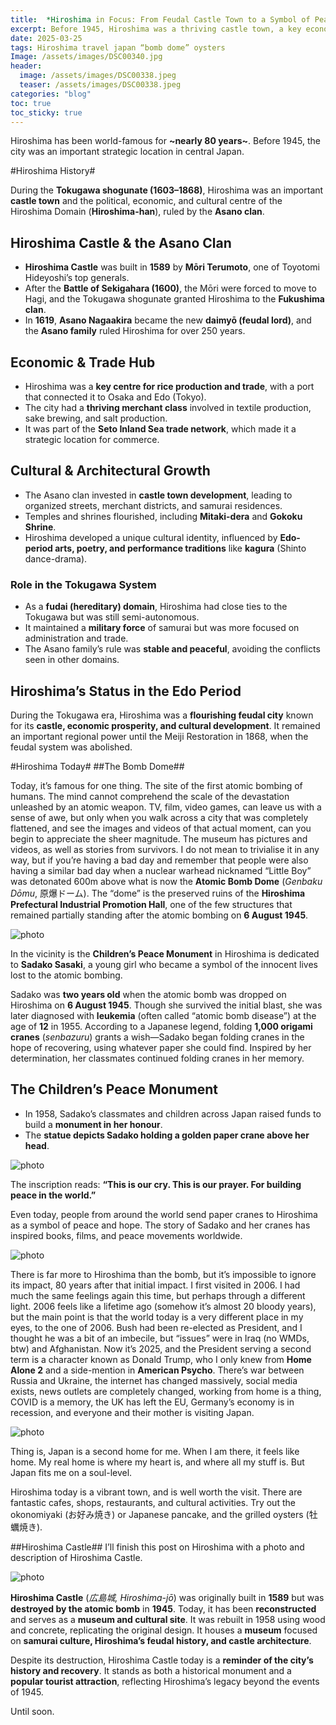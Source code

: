 ```yaml
---
title:  *Hiroshima in Focus: From Feudal Castle Town to a Symbol of Peace*
excerpt: Before 1945, Hiroshima was a thriving castle town, a key economic hub, and a centre of samurai culture under the Asano clan. Today, it is best known as the site of the first atomic bombing, a history preserved in the Atomic Bomb Dome and Hiroshima Peace Memorial Park. Yet, beyond its tragic past, Hiroshima is a vibrant city, rich in history, culture, and cuisine. Discover its feudal roots, the story of Sadako and the thousand paper cranes, and why Hiroshima remains a must-visit destination in Japan.
date: 2025-03-25
tags: Hiroshima travel japan “bomb dome” oysters
Image: /assets/images/DSC00340.jpg
header:
  image: /assets/images/DSC00338.jpeg
  teaser: /assets/images/DSC00338.jpeg
categories: "blog"
toc: true
toc_sticky: true
---
```

Hiroshima has been world-famous for **~nearly 80 years~**. Before 1945, the city was an important strategic location in central Japan. 

#Hiroshima History#

During the **Tokugawa shogunate (1603–1868)**, Hiroshima was an important **castle town** and the political, economic, and cultural centre of the Hiroshima Domain (**Hiroshima-han**), ruled by the **Asano clan**.

## Hiroshima Castle & the Asano Clan
* **Hiroshima Castle** was built in **1589** by **Mōri Terumoto**, one of Toyotomi Hideyoshi’s top generals.
* After the **Battle of Sekigahara (1600)**, the Mōri were forced to move to Hagi, and the Tokugawa shogunate granted Hiroshima to the **Fukushima clan**.
* In **1619**, **Asano Nagaakira** became the new **daimyō (feudal lord)**, and the **Asano family** ruled Hiroshima for over 250 years.

## Economic & Trade Hub
* Hiroshima was a **key centre for rice production and trade**, with a port that connected it to Osaka and Edo (Tokyo).
* The city had a **thriving merchant class** involved in textile production, sake brewing, and salt production.
* It was part of the **Seto Inland Sea trade network**, which made it a strategic location for commerce.

## Cultural & Architectural Growth
* The Asano clan invested in **castle town development**, leading to organized streets, merchant districts, and samurai residences.
* Temples and shrines flourished, including **Mitaki-dera** and **Gokoku Shrine**.
* Hiroshima developed a unique cultural identity, influenced by **Edo-period arts, poetry, and performance traditions** like **kagura** (Shinto dance-drama).

### Role in the Tokugawa System
* As a **fudai (hereditary) domain**, Hiroshima had close ties to the Tokugawa but was still semi-autonomous.
* It maintained a **military force** of samurai but was more focused on administration and trade.
* The Asano family’s rule was **stable and peaceful**, avoiding the conflicts seen in other domains.

## Hiroshima’s Status in the Edo Period

During the Tokugawa era, Hiroshima was a **flourishing feudal city** known for its **castle, economic prosperity, and cultural development**. It remained an important regional power until the Meiji Restoration in 1868, when the feudal system was abolished.

#Hiroshima Today#
##The Bomb Dome##

Today, it’s famous for one thing. The site of the first atomic bombing of humans. The mind cannot comprehend the scale of the devastation unleashed by an atomic weapon. TV, film, video games, can leave us with a sense of awe, but only when you walk across a city that was completely flattened, and see the images and videos of that actual moment, can you begin to appreciate the sheer magnitude. The museum has pictures and videos, as well as stories from survivors. I do not mean to trivialise it in any way, but if you’re having a bad day and remember that people were also having a similar bad day when a nuclear warhead nicknamed “Little Boy” was detonated 600m above what is now the **Atomic Bomb Dome** (*Genbaku Dōmu*, 原爆ドーム).
The “dome” is the preserved ruins of the **Hiroshima Prefectural Industrial Promotion Hall**, one of the few structures that remained partially standing after the atomic bombing on **6 August 1945**.

![photo](/assets/images/DSC00337.jpeg)

In the vicinity is the **Children’s Peace Monument** in Hiroshima is dedicated to **Sadako Sasaki**, a young girl who became a symbol of the innocent lives lost to the atomic bombing.

Sadako was **two years old** when the atomic bomb was dropped on Hiroshima on **6 August 1945**. Though she survived the initial blast, she was later diagnosed with **leukemia** (often called “atomic bomb disease”) at the age of **12** in 1955. According to a Japanese legend, folding **1,000 origami cranes** (*senbazuru*) grants a wish—Sadako began folding cranes in the hope of recovering, using whatever paper she could find. Inspired by her determination, her classmates continued folding cranes in her memory.

## The Children’s Peace Monument
* In 1958, Sadako’s classmates and children across Japan raised funds to build a **monument in her honour**.
* The **statue depicts Sadako holding a golden paper crane above her head**.

![photo](/assets/images/DSC00339.jpeg)

The inscription reads:
**“This is our cry. This is our prayer. For building peace in the world.”**

Even today, people from around the world send paper cranes to Hiroshima as a symbol of peace and hope. The story of Sadako and her cranes has inspired books, films, and peace movements worldwide.

![photo](/assets/images/DSC00340.jpeg)

There is far more to Hiroshima than the bomb, but it’s impossible to ignore its impact, 80 years after that initial impact. I first visited in 2006. I had much the same feelings again this time, but perhaps through a different light. 2006 feels like a lifetime ago (somehow it’s almost 20 bloody years), but the main point is that the world today is a very different place in my eyes, to the one of 2006. Bush had been re-elected as President, and I thought he was a bit of an imbecile, but “issues” were in Iraq (no WMDs, btw) and Afghanistan. Now it’s 2025, and the President serving a second term is a character known as Donald Trump, who I only knew from **Home Alone 2** and a side-mention in **American Psycho**. There’s war between Russia and Ukraine, the internet has changed massively, social media exists, news outlets are completely changed, working from home is a thing, COVID is a memory, the UK has left the EU, Germany’s economy is in recession, and everyone and their mother is visiting Japan.

![photo](/assets/images/DSC00336.jpeg) 

Thing is, Japan is a second home for me. When I am there, it feels like home. My real home is where my heart is, and where all my stuff is. But Japan fits me on a soul-level. 

Hiroshima today is a vibrant town, and is well worth the visit. There are fantastic cafes, shops, restaurants, and cultural activities. Try out the okonomiyaki (お好み焼き) or Japanese pancake, and the grilled oysters (牡蠣焼き).

##Hiroshima Castle##
I’ll finish this post on Hiroshima with a photo and description of Hiroshima Castle.

![photo](/assets/images/DSC00345.jpeg)

**Hiroshima Castle** (*広島城, Hiroshima-jō*) was originally built in **1589** but was **destroyed by the atomic bomb** in **1945**. Today, it has been **reconstructed** and serves as a **museum and cultural site**. It was rebuilt in 1958 using wood and concrete, replicating the original design. It houses a **museum** focused on **samurai culture, Hiroshima’s feudal history, and castle architecture**.

Despite its destruction, Hiroshima Castle today is a **reminder of the city’s history and recovery**. It stands as both a historical monument and a **popular tourist attraction**, reflecting Hiroshima’s legacy beyond the events of 1945.

Until soon.
